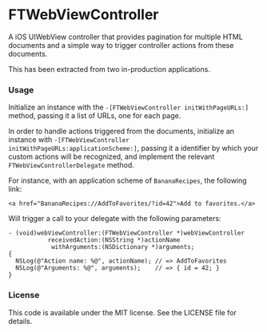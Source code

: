 # FTWebViewController

A iOS UIWebView controller that provides pagination for multiple HTML documents
and a simple way to trigger controller actions from these documents.

This has been extracted from two in-production applications.

### Usage

Initialize an instance with the `-[FTWebViewController initWithPageURLs:]`
method, passing it a list of URLs, one for each page.

In order to handle actions triggered from the documents, initialize an instance
with `-[FTWebViewController initWithPageURLs:applicationScheme:]`, passing it a
identifier by which your custom actions will be recognized, and implement the
relevant `FTWebViewControllerDelegate` method.

For instance, with an application scheme of `BananaRecipes`, the following link:

```
<a href="BananaRecipes://AddToFavorites/?id=42">Add to favorites.</a>
```

Will trigger a call to your delegate with the following parameters:

```objc
- (void)webViewController:(FTWebViewController *)webViewController
           receivedAction:(NSString *)actionName
            withArguments:(NSDictionary *)arguments;
{
  NSLog(@"Action name: %@", actionName); // => AddToFavorites
  NSLog(@"Arguments: %@", arguments);    // => { id = 42; }
}
```

### License

This code is available under the MIT license. See the LICENSE file for details.
